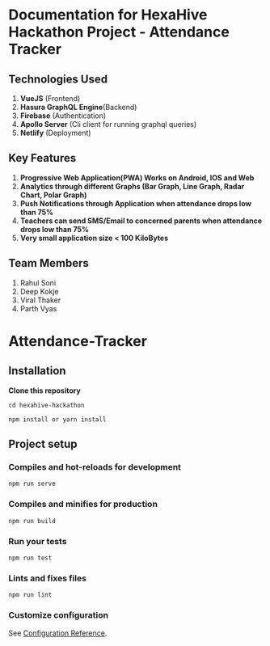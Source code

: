 # Documentation for HexaHive Hackathon Project - Attendance Tracker

## Technologies Used
1. **VueJS** (Frontend)
2. **Hasura GraphQL Engine**(Backend)
3. **Firebase** (Authentication)
4. **Apollo Server** (Cli client for running graphql queries)
5. **Netlify** (Deployment)

## Key Features
1. **Progressive Web Application(PWA) Works on Android, IOS and Web**
2. **Analytics through different Graphs (Bar Graph, Line Graph, Radar Chart, Polar Graph)**
3. **Push Notifications through Application when attendance drops low than 75%**
4. **Teachers can send SMS/Email to concerned parents when attendance drops low than 75%**
5. **Very small application size < 100 KiloBytes**

## Team Members
1. Rahul Soni
2. Deep Kokje
3. Viral Thaker
4. Parth Vyas

# Attendance-Tracker

## Installation



**Clone this repository**

```
cd hexahive-hackathon
```
```
npm install or yarn install
```
## Project setup
### Compiles and hot-reloads for development
```
npm run serve
```

### Compiles and minifies for production
```
npm run build
```

### Run your tests
```
npm run test
```

### Lints and fixes files
```
npm run lint
```

### Customize configuration
See [Configuration Reference](https://cli.vuejs.org/config/).
